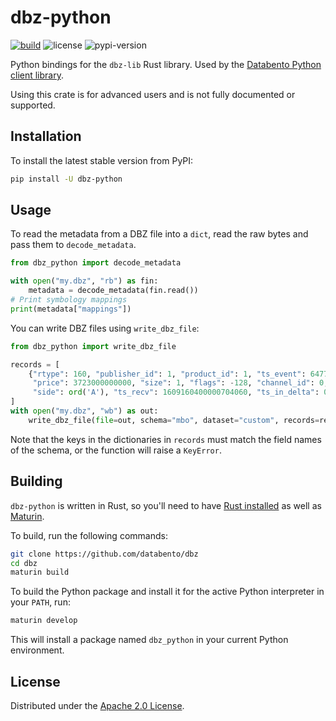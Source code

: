# dbz-python

[![build](https://github.com/databento/dbz/actions/workflows/build.yml/badge.svg)](https://github.com/databento/dbz/actions/workflows/build.yml)
![license](https://img.shields.io/github/license/databento/dbz?color=blue)
![pypi-version](https://img.shields.io/pypi/v/dbz_python)

Python bindings for the `dbz-lib` Rust library.
Used by the [Databento Python client library](https://github.com/databento/databento-python).

Using this crate is for advanced users and is not fully documented or supported.

## Installation

To install the latest stable version from PyPI:
```sh
pip install -U dbz-python
```

## Usage

To read the metadata from a DBZ file into a `dict`, read the raw bytes and pass them to `decode_metadata`.
```python
from dbz_python import decode_metadata

with open("my.dbz", "rb") as fin:
    metadata = decode_metadata(fin.read())
# Print symbology mappings
print(metadata["mappings"])
```

You can write DBZ files using `write_dbz_file`:
```python
from dbz_python import write_dbz_file

records = [
    {"rtype": 160, "publisher_id": 1, "product_id": 1, "ts_event": 647784973705, "order_id": 1,
     "price": 3723000000000, "size": 1, "flags": -128, "channel_id": 0, "action": ord('C'),
     "side": ord('A'), "ts_recv": 1609160400000704060, "ts_in_delta": 0, "sequence": 1170352}
]
with open("my.dbz", "wb") as out:
    write_dbz_file(file=out, schema="mbo", dataset="custom", records=records, stype="product_id")
```
Note that the keys in the dictionaries in `records` must match the field names of the schema, or
the function will raise a `KeyError`.

## Building

`dbz-python` is written in Rust, so you'll need to have [Rust installed](https://www.rust-lang.org/)
as well as [Maturin](https://github.com/PyO3/maturin).

To build, run the following commands:
```sh
git clone https://github.com/databento/dbz
cd dbz
maturin build
```

To build the Python package and install it for the active Python interpreter in your `PATH`, run:
```sh
maturin develop
```
This will install a package named `dbz_python` in your current Python environment.

## License

Distributed under the [Apache 2.0 License](https://www.apache.org/licenses/LICENSE-2.0.html).
